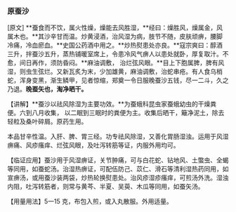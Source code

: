 ### **原蚕沙**

[原文] **蚕食而不饮，属火性燥，燥能去风胜湿，**经曰：燥胜风，燥属金，风属木也。**其沙辛甘而温。炒黄浸酒，治风湿为病，肢节不随，皮肤顽痹，腰脚冷痛，冷血瘀血。**史国公药酒中用之。**炒热熨患处亦良。**寇宗爽曰：醇酒三升，拌蚕沙五升，蒸热铺暖室席上，令患冷风气痹人以患处就卧，厚复取汁。不愈，间日再作，须防昏闷。**麻油调敷， 治烂弦风眼。**目上下胞属脾，脾有风湿，则虫生弦烂。又新瓦炙为末，少加雄黄，麻油调敷，治蛇串疮。有人食乌梢蛇，浑身变黑，渐生鳞甲，见者惊缩，郑奠一令日服晚蚕沙五钱，尽一二斗，久之乃退。**晚蚕矢也，淘净晒干。**

【讲解】**蚕沙以祛风除湿为主要功效。**为蚕蛾科昆虫家蚕蛾幼虫的干燥粪便。六到八月收集， 以二眠到三眠时的粪便为主。收集后晒干，簸净泥土，除去轻粒及桑叶碎屑。原药生用。

本品甘辛性温。入肝、脾、胃三经。功专祛风除湿，又善化胃肠湿浊。运用于风湿痹痛、风疹瘙痒、烂弦风眼，及吐泻转筋等证，内服外用均可。

【临证应用】蚕沙用于风湿痹证，关节肿痛，可与白花蛇、钻地风、土蟞虫、全蝎等同用，如蚕蛇汤。治湿热痹证，可配伍防己、苡仁、滑石等清利湿热药同用，如宣痹汤，或用蚕沙装两袋，炒热轮换熨患处。治风疹湿疹瘙痒，可煎汤外洗。湿浊内阻，吐泻转筋者，则常与黄芩、半夏、吴萸、木瓜等同用，如蚕矢汤。

【用量用法】5一15 克，布包入煎，或入丸散服。外用适量。
